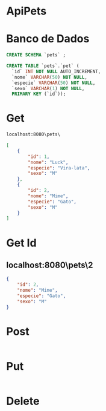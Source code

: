 # ApiPets

# Banco de Dados
```sql
CREATE SCHEMA `pets` ;

CREATE TABLE `pets`.`pet` (
  `id` INT NOT NULL AUTO_INCREMENT,
  `nome` VARCHAR(50) NOT NULL,
  `especie` VARCHAR(50) NOT NULL,
  `sexo` VARCHAR(1) NOT NULL,
  PRIMARY KEY (`id`));
```

# Get

```html
localhost:8080\pets\
```
```json
[
    {
        "id": 1,
        "nome": "Luck",
        "especie": "Vira-lata",
        "sexo": "M"
    },
    {
        "id": 2,
        "nome": "Mime",
        "especie": "Gato",
        "sexo": "M"
    }
]
```
# Get Id
## localhost:8080\pets\2

```json
{
    "id": 2,
    "nome": "Mime",
    "especie": "Gato",
    "sexo": "M"
}

```
# Post

```json
```
# Put

```json
```
# Delete

```json
```

